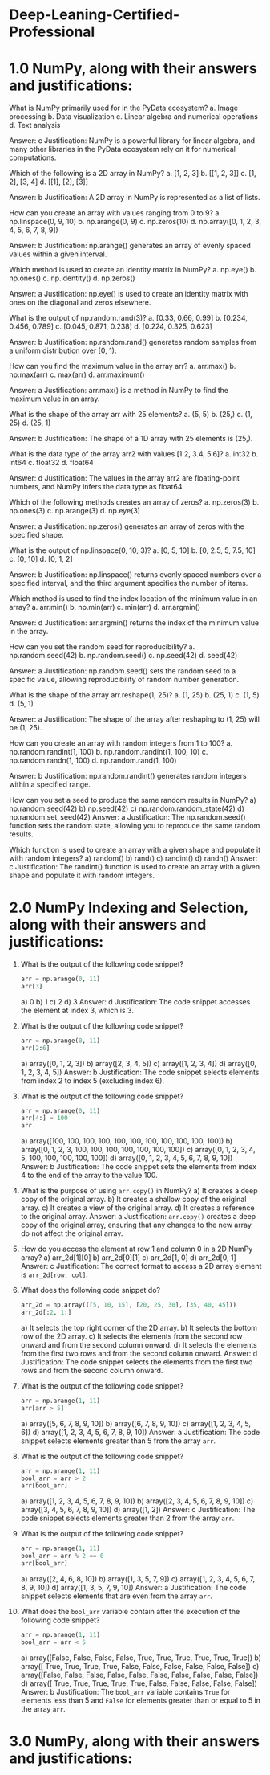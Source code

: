 # Deep-Leaning-Certified-Professional

# 1.0 NumPy, along with their answers and justifications:

What is NumPy primarily used for in the PyData ecosystem?
a. Image processing
b. Data visualization
c. Linear algebra and numerical operations
d. Text analysis

Answer: c
Justification: NumPy is a powerful library for linear algebra, and many other libraries in the PyData ecosystem rely on it for numerical computations.

Which of the following is a 2D array in NumPy?
a. [1, 2, 3]
b. [[1, 2, 3]]
c. [1, 2], [3, 4]
d. [[1], [2], [3]]

Answer: b
Justification: A 2D array in NumPy is represented as a list of lists.

How can you create an array with values ranging from 0 to 9?
a. np.linspace(0, 9, 10)
b. np.arange(0, 9)
c. np.zeros(10)
d. np.array([0, 1, 2, 3, 4, 5, 6, 7, 8, 9])

Answer: b
Justification: np.arange() generates an array of evenly spaced values within a given interval.

Which method is used to create an identity matrix in NumPy?
a. np.eye()
b. np.ones()
c. np.identity()
d. np.zeros()

Answer: a
Justification: np.eye() is used to create an identity matrix with ones on the diagonal and zeros elsewhere.

What is the output of np.random.rand(3)?
a. [0.33, 0.66, 0.99]
b. [0.234, 0.456, 0.789]
c. [0.045, 0.871, 0.238]
d. [0.224, 0.325, 0.623]

Answer: b
Justification: np.random.rand() generates random samples from a uniform distribution over [0, 1).

How can you find the maximum value in the array arr?
a. arr.max()
b. np.max(arr)
c. max(arr)
d. arr.maximum()

Answer: a
Justification: arr.max() is a method in NumPy to find the maximum value in an array.

What is the shape of the array arr with 25 elements?
a. (5, 5)
b. (25,)
c. (1, 25)
d. (25, 1)

Answer: b
Justification: The shape of a 1D array with 25 elements is (25,).

What is the data type of the array arr2 with values [1.2, 3.4, 5.6]?
a. int32
b. int64
c. float32
d. float64

Answer: d
Justification: The values in the array arr2 are floating-point numbers, and NumPy infers the data type as float64.

Which of the following methods creates an array of zeros?
a. np.zeros(3)
b. np.ones(3)
c. np.arange(3)
d. np.eye(3)

Answer: a
Justification: np.zeros() generates an array of zeros with the specified shape.

What is the output of np.linspace(0, 10, 3)?
a. [0, 5, 10]
b. [0, 2.5, 5, 7.5, 10]
c. [0, 10]
d. [0, 1, 2]

Answer: b
Justification: np.linspace() returns evenly spaced numbers over a specified interval, and the third argument specifies the number of items.

Which method is used to find the index location of the minimum value in an array?
a. arr.min()
b. np.min(arr)
c. min(arr)
d. arr.argmin()

Answer: d
Justification: arr.argmin() returns the index of the minimum value in the array.

How can you set the random seed for reproducibility?
a. np.random.seed(42)
b. np.random.seed()
c. np.seed(42)
d. seed(42)

Answer: a
Justification: np.random.seed() sets the random seed to a specific value, allowing reproducibility of random number generation.

What is the shape of the array arr.reshape(1, 25)?
a. (1, 25)
b. (25, 1)
c. (1, 5)
d. (5, 1)

Answer: a
Justification: The shape of the array after reshaping to (1, 25) will be (1, 25).

How can you create an array with random integers from 1 to 100?
a. np.random.randint(1, 100)
b. np.random.randint(1, 100, 10)
c. np.random.randn(1, 100)
d. np.random.rand(1, 100)

Answer: b
Justification: np.random.randint() generates random integers within a specified range.


How can you set a seed to produce the same random results in NumPy?
a) np.random.seed(42)
b) np.seed(42)
c) np.random.random_state(42)
d) np.random.set_seed(42)
Answer: a
Justification: The np.random.seed() function sets the random state, allowing you to reproduce the same random results.

Which function is used to create an array with a given shape and populate it with random integers?
a) random()
b) rand()
c) randint()
d) randn()
Answer: c
Justification: The randint() function is used to create an array with a given shape and populate it with random integers.

# 2.0 NumPy Indexing and Selection, along with their answers and justifications:

1. What is the output of the following code snippet?
   ```python
   arr = np.arange(0, 11)
   arr[3]
   ```
   a) 0
   b) 1
   c) 2
   d) 3
   Answer: d
   Justification: The code snippet accesses the element at index 3, which is 3.

2. What is the output of the following code snippet?
   ```python
   arr = np.arange(0, 11)
   arr[2:6]
   ```
   a) array([0, 1, 2, 3])
   b) array([2, 3, 4, 5])
   c) array([1, 2, 3, 4])
   d) array([0, 1, 2, 3, 4, 5])
   Answer: b
   Justification: The code snippet selects elements from index 2 to index 5 (excluding index 6).

3. What is the output of the following code snippet?
   ```python
   arr = np.arange(0, 11)
   arr[4:] = 100
   arr
   ```
   a) array([100, 100, 100, 100, 100, 100, 100, 100, 100, 100, 100])
   b) array([0, 1, 2, 3, 100, 100, 100, 100, 100, 100, 100])
   c) array([0, 1, 2, 3, 4, 5, 100, 100, 100, 100, 100])
   d) array([0, 1, 2, 3, 4, 5, 6, 7, 8, 9, 10])
   Answer: b
   Justification: The code snippet sets the elements from index 4 to the end of the array to the value 100.

4. What is the purpose of using `arr.copy()` in NumPy?
   a) It creates a deep copy of the original array.
   b) It creates a shallow copy of the original array.
   c) It creates a view of the original array.
   d) It creates a reference to the original array.
   Answer: a
   Justification: `arr.copy()` creates a deep copy of the original array, ensuring that any changes to the new array do not affect the original array.

5. How do you access the element at row 1 and column 0 in a 2D NumPy array?
   a) arr_2d[1][0]
   b) arr_2d[0][1]
   c) arr_2d[1, 0]
   d) arr_2d[0, 1]
   Answer: c
   Justification: The correct format to access a 2D array element is `arr_2d[row, col]`.

6. What does the following code snippet do?
   ```python
   arr_2d = np.array(([5, 10, 15], [20, 25, 30], [35, 40, 45]))
   arr_2d[:2, 1:]
   ```
   a) It selects the top right corner of the 2D array.
   b) It selects the bottom row of the 2D array.
   c) It selects the elements from the second row onward and from the second column onward.
   d) It selects the elements from the first two rows and from the second column onward.
   Answer: d
   Justification: The code snippet selects the elements from the first two rows and from the second column onward.

7. What is the output of the following code snippet?
   ```python
   arr = np.arange(1, 11)
   arr[arr > 5]
   ```
   a) array([5, 6, 7, 8, 9, 10])
   b) array([6, 7, 8, 9, 10])
   c) array([1, 2, 3, 4, 5, 6])
   d) array([1, 2, 3, 4, 5, 6, 7, 8, 9, 10])
   Answer: a
   Justification: The code snippet selects elements greater than 5 from the array `arr`.

8. What is the output of the following code snippet?
   ```python
   arr = np.arange(1, 11)
   bool_arr = arr > 2
   arr[bool_arr]
   ```
   a) array([1, 2, 3, 4, 5, 6, 7, 8, 9, 10])
   b) array([2, 3, 4, 5, 6, 7, 8, 9, 10])
   c) array([3, 4, 5, 6, 7, 8, 9, 10])
   d) array([1, 2])
   Answer: c
   Justification: The code snippet selects elements greater than 2 from the array `arr`.

9. What is the output of the following code snippet?
   ```python
   arr = np.arange(1, 11)
   bool_arr = arr % 2 == 0
   arr[bool_arr]
   ```
   a) array([2, 4, 6, 8, 10])
   b) array([1, 3, 5, 7, 9])
   c) array([1, 2, 3, 4, 5, 6, 7, 8, 9, 10])
   d) array([1, 3, 5, 7, 9, 10])
   Answer: a
   Justification: The code snippet selects elements that are even from the array `arr`.

10. What does the `bool_arr` variable contain after the execution of the following code snippet?
    ```python
    arr = np.arange(1, 11)
    bool_arr = arr < 5
    ```
    a) array([False, False, False, False,  True,  True,  True,  True,  True,  True])
    b) array([ True,  True,  True,  True, False, False, False, False, False, False])
    c) array([False, False, False, False, False, False, False, False, False, False])
    d) array([ True,  True,  True,  True,  True, False, False, False, False, False])
    Answer: b
    Justification: The `bool_arr` variable contains `True` for elements less than 5 and `False` for elements greater than or equal to 5 in the array `arr`.



# 3.0 NumPy, along with their answers and justifications:
